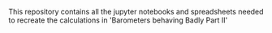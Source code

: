 This repository contains all the jupyter notebooks and spreadsheets needed to recreate the calculations in 'Barometers behaving Badly Part II'
